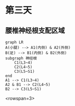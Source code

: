 # 第三天

## 腰椎神经根支配区域

```mermaid
graph LR
A(小腿) --> A1(内侧) & A2(外侧)
B(足) --> B1(内侧) & B2(外侧)
subgraph 神经根
    C1(L3~4)
    C2(L4~5)
    C3(L5~S1)
end
A1 --> C1(L3~4)
A2 & B1 --> C2(L4~5)
B2 --> C3(L5~S1)
```

<rowspan=3>
